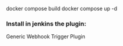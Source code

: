 docker compose build
docker compose up -d

### Install in jenkins the plugin:
Generic Webhook Trigger Plugin